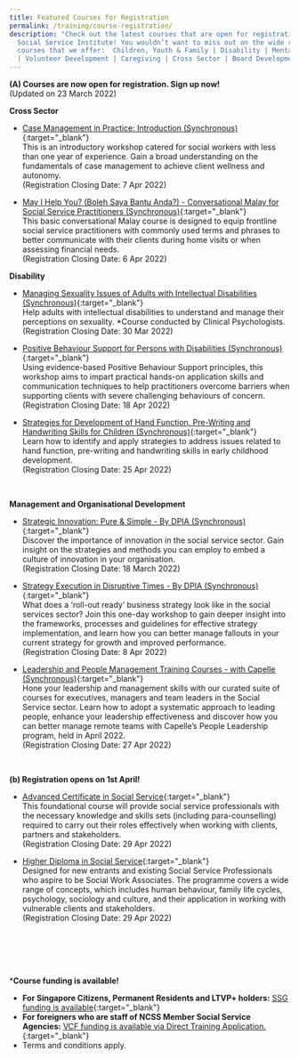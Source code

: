 ```yaml
---
title: Featured Courses for Registration
permalink: /training/course-registration/
description: "Check out the latest courses that are open for registration at the
  Social Service Institute! You wouldn’t want to miss out on the wide range of
  courses that we offer:  Children, Youth & Family | Disability | Mental Health
  | Volunteer Development | Caregiving | Cross Sector | Board Development "
---
```

**(A) Courses are now open for registration. Sign up now!**
<br>(Updated on 23 March 2022)

**Cross Sector**

* [Case Management in Practice: Introduction (Synchronous)](https://iltms.ssi.gov.sg/registration/#/Course?coursecode=SCRS5228){:target="_blank"}  
This is an introductory workshop catered for social workers with less than one year of experience. Gain a broad understanding on the fundamentals of case management to achieve client wellness and autonomy.
<br>(Registration Closing Date: 7 Apr 2022)

* [May I Help You? (Boleh Saya Bantu Anda?) - Conversational Malay for Social Service Practitioners  (Synchronous)](https://iltms.ssi.gov.sg/registration/#/Course?coursecode=SCRS5647){:target="_blank"} 
<br>This basic conversational Malay course is designed to equip frontline social service practitioners with commonly used terms and phrases to better communicate with their clients during home visits or when assessing financial needs.
<br>(Registration Closing Date: 6 Apr 2022)


**Disability**
* [Managing Sexuality Issues of Adults with Intellectual Disabilities (Synchronous)](https://iltms.ssi.gov.sg/registration/#/Course?coursecode=SDIS6064){:target="_blank"} 
<br>Help adults with intellectual disabilities to understand and manage their perceptions on sexuality. *Course conducted by Clinical Psychologists.
<br>(Registration Closing Date: 30 Mar 2022)


* [Positive Behaviour Support for Persons with Disabilities (Synchronous)](https://iltms.ssi.gov.sg/registration/#/Course?coursecode=SDIS172){:target="_blank"} 
<br>Using evidence-based Positive Behaviour Support principles, this workshop aims to impart practical hands-on application skills and communication techniques to help practitioners overcome barriers when supporting clients with severe challenging behaviours of concern.
<br>(Registration Closing Date: 18 Apr 2022)


* [Strategies for Development of Hand Function, Pre-Writing and Handwriting Skills for Children (Synchronous)](https://iltms.ssi.gov.sg/registration/#/Course?coursecode=SDIS5789){:target="_blank"} 
<br> Learn how to identify and apply strategies to address issues related to hand function, pre-writing and handwriting skills in early childhood development.
<br>(Registration Closing Date: 25 Apr 2022)
<br>


**Management and Organisational Development**

* [Strategic Innovation: Pure & Simple - By DPIA (Synchronous)](https://docs.google.com/forms/d/e/1FAIpQLSc3r8kfWF7_XaJdA1wka4GUVzi_0Uhr7V9NXSLxAwj_JToWYg/viewform){:target="_blank"} 
<br> Discover the importance of innovation in the social service sector. Gain insight on the strategies and methods you can employ to embed a culture of innovation in your organisation.
<br> (Registration Closing Date: 18 March 2022)


* [Strategy Execution in Disruptive Times - By DPIA (Synchronous)](https://forms.gle/GaTLPjDhJvptbHLd9){:target="_blank"} 
<br> What does a ‘roll-out ready’ business strategy look like in the social services sector? Join this one-day workshop to gain deeper insight into the frameworks, processes and guidelines for effective strategy implementation, and learn how you can better manage fallouts in your current strategy for growth and improved performance. <br> (Registration Closing Date: 8 Apr 2022)


* [Leadership and People Management Training Courses - with Capelle (Synchronous)](https://forms.office.com/r/MBdJgS9VLB){:target="_blank"} 
<br>Hone your leadership and management skills with our curated suite of courses for executives, managers and team leaders in the Social Service sector. Learn how to adopt a systematic approach to leading people, enhance your leadership effectiveness and discover how you can better manage remote teams with Capelle’s People Leadership program, held in April 2022. 
<br> (Registration Closing Date:  27 Apr 2022)
<br>

**(b) Registration opens on 1st April!**
* [Advanced Certificate in Social Service](https://www.ssi.gov.sg/training/cet-programmes/advanced-certificate-in-social-service/){:target="_blank"} 
<br>This foundational course will provide social service professionals with the necessary knowledge and skills sets (including para-counselling) required to carry out their roles effectively when working with clients, partners and stakeholders.
<br> (Registration Closing Date:  29 Apr 2022)


* [Higher Diploma in Social Service](https://www.ssi.gov.sg/training/cet-programmes/higher-diploma-in-social-service/){:target="_blank"} 
<br>Designed for new entrants and existing Social Service Professionals who aspire to be Social Work Associates. The programme covers a wide range of concepts, which includes human behaviour, family life cycles, psychology, sociology and culture, and their application in working with vulnerable clients and stakeholders.
<br> (Registration Closing Date:  29 Apr 2022)
<br>

<br>
<br>
<br>

***Course funding is available!**
* **For Singapore Citizens, Permanent Residents and LTVP+ holders:** [SSG funding is available](https://www.ssg-wsg.gov.sg/individuals/training-grants-incentives.html){:target="_blank"}  <br>
* **For foreigners who are staff of NCSS Member Social Service Agencies:** [VCF funding is available via Direct Training Application.](https://www.ncss.gov.sg/grants-search/detail-page/VCFProfessionalCapabilityGrant-LocalTraining){:target="_blank"} <br>
* Terms and conditions apply.